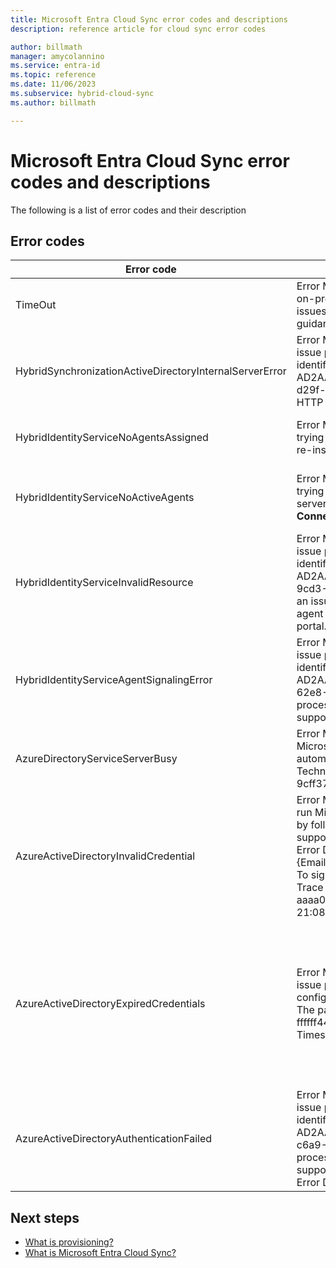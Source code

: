 ```yaml
---
title: Microsoft Entra Cloud Sync error codes and descriptions
description: reference article for cloud sync error codes

author: billmath
manager: amycolannino
ms.service: entra-id
ms.topic: reference
ms.date: 11/06/2023
ms.subservice: hybrid-cloud-sync
ms.author: billmath

---
```


# Microsoft Entra Cloud Sync error codes and descriptions
The following is a list of error codes and their description


## Error codes

|Error code|Details|Scenario|Resolution|
|-----|-----|-----|-----|
|TimeOut|Error Message: We've detected a request timeout error when contacting the on-premises agent and synchronizing your configuration. For additional issues related to your cloud sync agent, please see our troubleshooting guidance.|Request to HIS timed out. Current Timeout value is 10 minutes.|See our [troubleshooting guidance](how-to-troubleshoot.md)|
|HybridSynchronizationActiveDirectoryInternalServerError|Error Message: We were unable to process this request at this point. If this issue persists, please contact support and provide the following job identifier: AD2AADProvisioning.30b500eaf9c643b2b78804e80c1421fe.5c291d3c-d29f-4570-9d6b-f0c2fa3d5926. Additional details: Processing of the HTTP request resulted in an exception. |Couldn't process the parameters received in SCIM request to a Search request.|Please see the HTTP response returned by the 'Response' property of this exception for details.|
|HybridIdentityServiceNoAgentsAssigned|Error Message: We're unable to find an active agent for the domain you're trying to sync. Please check to see if the agents have been removed. If so, re-install the agent again.|There are no agents running. Probably agents have been removed. Register a new agent.|"In this case, you won't see any agent assigned to the domain in portal.|
|HybridIdentityServiceNoActiveAgents|Error Message: We're unable to find an active agent for the domain you're trying to sync. Please check to see if the agent is running by going to the server, where the agent is installed, and check to see if **Microsoft Entra Connect cloud sync agent** under Services is running.|"Agents aren't listening to the ServiceBus endpoint. [The agent is behind a firewall that doesn't allow connections to service bus](~/identity/app-proxy/application-proxy-configure-connectors-with-proxy-servers.md#use-the-outbound-proxy-server)|
|HybridIdentityServiceInvalidResource|Error Message: We were unable to process this request at this point. If this issue persists, please contact support and provide the following job identifier: AD2AADProvisioning.3a2a0d8418f34f54a03da5b70b1f7b0c.d583d090-9cd3-4d0a-aee6-8d666658c3e9. Additional details: There seems to be an issue with your cloud sync setup. Please re-register your cloud sync agent on your on-premises AD domain and restart configuration from portal.|The resource name must be set so HIS knows which agent to contact.|Please re-register your cloud sync agent on your on-premises AD domain and restart configuration from portal.|
|HybridIdentityServiceAgentSignalingError|Error Message: We were unable to process this request at this point. If this issue persists, please contact support and provide the following job identifier: AD2AADProvisioning.92d2e8750f37407fa2301c9e52ad7e9b.efb835ef-62e8-42e3-b495-18d5272eb3f9. Additional details: We were unable to process this request at this point. If this issue persists, please contact support with Job ID (from status pane of your configuration).|Service Bus isn't able to send a message to the agent. Could be an outage in service bus, or the agent isn't responsive.|If this issue persists, please contact support with Job ID (from status pane of your configuration).|
|AzureDirectoryServiceServerBusy|Error Message: An error occurred. Error Code: 81. Error Description: Microsoft Entra ID is currently busy. This operation will be retried automatically. If this issue persists for more than 24 hours, contact Technical Support. Tracking ID: 8a4ab3b5-3664-4278-ab64-9cff37fd3f4f Server Name:|Microsoft Entra ID is currently busy.|If this issue persists for more than 24 hours, contact Technical Support.|
|AzureActiveDirectoryInvalidCredential|Error Message: We found an issue with the service account that is used to run Microsoft Entra Cloud Sync. You can repair the cloud service account by following the instructions at [here](./how-to-troubleshoot.md). If the error persists, please contact support with Job ID (from status pane of your configuration). Additional Error Details: CredentialsInvalid AADSTS50034: The user account {EmailHidden} doesn't exist in the skydrive365.onmicrosoft.com directory. To sign into this application, the account must be added to the directory. Trace ID: 0000aaaa-11bb-cccc-dd22-eeeeee333333 Correlation ID: aaaa0000-bb11-2222-33cc-444444dddddd Timestamp: 2021-01-12 21:08:29Z |This error is thrown when the sync service account ADToAADSyncServiceAccount doesn't exist in the tenant. It can be due to accidental deletion of the account.|Use [Repair-AADCloudSyncToolsAccount](reference-powershell.md#repair-aadcloudsynctoolsaccount) to fix the service account.|
|AzureActiveDirectoryExpiredCredentials|Error Message: We were unable to process this request at this point. If this issue persists, please contact support with Job ID (from status pane of your configuration). Additional Error Details: CredentialsExpired AADSTS50055: The password is expired. Trace ID: 1111bbbb-22cc-dddd-ee33-ffffff444444 Correlation ID: aaaa0000-bb11-2222-33cc-444444dddddd Timestamp: 2021-01-12 20:59:31Z | Response status code doesn't indicate success: 401 (Unauthorized).<br> Azure AD Sync service account credentials are expired.|You can repair the cloud service account by following the instructions at https://go.microsoft.com/fwlink/?linkid=2150988. If the error persists, please contact support with Job ID (from status pane of your configuration). Additional Error Details: Your administrative Microsoft Entra tenant credentials were exchanged for an OAuth token that has since expired."|
|AzureActiveDirectoryAuthenticationFailed|Error Message: We were unable to process this request at this point. If this issue persists, please contact support and provide the following job identifier: AD2AADProvisioning.60b943e88f234db2b887f8cb91dee87c.707be0d2-c6a9-405d-a3b9-de87761dc3ac. Additional details: We were unable to process this request at this point. If this issue persists, please contact support with Job ID (from status pane of your configuration). Additional Error Details: UnexpectedError.|Unknown error.|If this issue persists, please contact support with Job ID (from status pane of your configuration).|

## Next steps 

- [What is provisioning?](../what-is-provisioning.md)
- [What is Microsoft Entra Cloud Sync?](what-is-cloud-sync.md)
